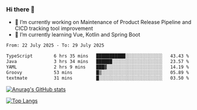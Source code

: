 ### Hi there 👋

- 🔭 I’m currently working on Maintenance of Product Release Pipeline and CICD tracking tool improvement
- 🌱 I’m currently learning Vue, Kotlin and Spring Boot

<!--START_SECTION:waka-->

```txt
From: 22 July 2025 - To: 29 July 2025

TypeScript        6 hrs 35 mins   ███████████░░░░░░░░░░░░░░   43.43 %
Java              3 hrs 34 mins   ██████░░░░░░░░░░░░░░░░░░░   23.57 %
YAML              2 hrs 9 mins    ███▓░░░░░░░░░░░░░░░░░░░░░   14.19 %
Groovy            53 mins         █▒░░░░░░░░░░░░░░░░░░░░░░░   05.89 %
textmate          31 mins         █░░░░░░░░░░░░░░░░░░░░░░░░   03.50 %
```

<!--END_SECTION:waka-->

[![Anurag's GitHub stats](https://github-readme-stats.vercel.app/api?username=yunhao981&show_icons=true&theme=solarized-dark)](https://github.com/anuraghazra/github-readme-stats)

[![Top Langs](https://github-readme-stats.vercel.app/api/top-langs/?username=yunhao981&theme=solarized-dark&layout=compact)](https://github.com/anuraghazra/github-readme-stats)

<!--
**yunhao981/yunhao981** is a ✨ _special_ ✨ repository because its `README.md` (this file) appears on your GitHub profile.

Here are some ideas to get you started:

- 🔭 I’m currently working on Maintenance of Release Pipeline and CICD tracking tool improvement
- 🌱 I’m currently learning Vue, Kotlin and Spring Boot
- 👯 I’m looking to collaborate on ...
- 🤔 I’m looking for help with ...
- 💬 Ask me about ...
- 📫 How to reach me: ...
- 😄 Pronouns: ...
- ⚡ Fun fact: ...
-->


